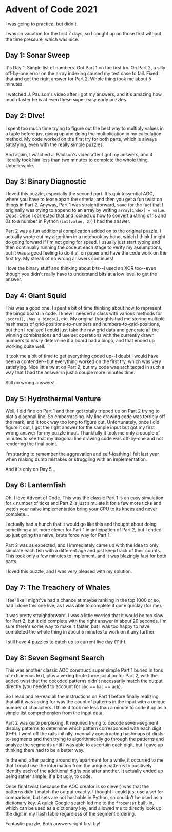 # Advent of Code 2021

I was going to practice, but didn't.

I was on vacation for the first 7 days, so I caught up on those first without
the time pressure, which was nice.


## Day 1: Sonar Sweep

It's Day 1.  Simple list of numbers.  Got Part 1 on the first try.  On Part 2, 
a silly off-by-one error on the array indexing caused my test case to fail.
Fixed that and got the right answer for Part 2.  Whole thing took me about 5 minutes.

I watched J. Paulson's video after I got my answers, and it's amazing how much
faster he is at even these super easy early puzzles.

## Day 2: Dive!

I spent too much time trying to figure out the best way to multiply values in
a tuple before just giving up and doing the multiplication in my calculation
method.  My code worked on the first try for both parts, which is always satisfying,
even with the really simple puzzles.

And again, I watched J. Paulson's video after I got my answers, and it literally took 
him less than two minutes to complete the whole thing.  Unbelievable.

## Day 3: Binary Diagnostic

I loved this puzzle, especially the second part.  It's quintessential AOC, where 
you have to tease apart the criteria, and then you get a fun twist on things in
Part 2.  Anyway, Part 1 was straightforward, save for the fact that I originally
was trying to append to an array by writing `array[index] = value`.  Oops.  Once
I corrected that and looked up how to convert a string of 1s and 0s to a number in
Python (`int(value, 2)`) I had the answer.

Part 2 was a fun additional complication added on to the original puzzle.  I 
actually wrote out my algorithm in a notebook by hand, which I think I might 
do going forward if I'm not going for speed.  I usually just start typing and
then continually running the code at each stage to verify my assumptions, but
it was a good feeling to do it all on paper and have the code work on the first
try.  My streak of no wrong answers continues!

I love the binary stuff and thinking about bits--I used an XOR too--even though
you didn't really have to understand bits at a low level to get the answer.

## Day 4: Giant Squid

This was a good one.  I spent a bit of time thinking about how to represent
the bingo board in code.  I knew I needed a class with various methods for 
`.score()`, `.has_a_bingo()`, etc.  My original thoughts had me storing
multiple hash maps of grid-positions-to-numbers and numbers-to-grid-positions,
but then I realized I could just take the raw grid data and generate all the
winning combinations and use set operations with the currently drawn numbers
to easily determine if a board had a bingo, and that ended up working quite
well.

It took me a bit of time to get everything coded up--I doubt I would
have been a contender--but everything worked on the first try, which was
very satisfying.  Nice little twist on Part 2, but my code was architected 
in such a way that I had the answer in just a couple more minutes time.

Still no wrong answers!

## Day 5: Hydrothermal Venture

Well, I did fine on Part 1 and then got totally tripped up on Part 2 
trying to plot a diagonal line.  So embarrassing.  My line drawing code
was terribly off the mark, and it took way too long to figure out.
Unfortunately, once I did figure it out, I got the right answer for
the sample input but got my first wrong answer for my puzzle input.
Thankfully it took me only a couple of minutes to see that my diagonal
line drawing code was off-by-one and not rendering the final point.

I'm starting to remember the aggravation and self-loathing I felt last
year when making dumb mistakes or struggling with an implementation. 

And it's only on Day 5...

## Day 6: Lanternfish

Oh, I love Advent of Code.  This was the classic Part 1 is an easy simulation
for `x` number of ticks and Part 2 is just simulate it for a few more ticks
and watch your naive implementation bring your CPU to its knees and never 
complete...

I actually had a hunch that it would go like this and thought about doing 
something a bit more clever for Part 1 in anticipation of Part 2, but I
ended up just going the naive, brute force way for Part 1.

Part 2 was as expected, and I immediately came up with the idea to only simulate
each fish with a different age and just keep track of their counts.  This took
only a few minutes to implement, and it was blazingly fast for both parts.

I loved this puzzle, and I was very pleased with my solution.

## Day 7: The Treachery of Whales

I feel like I might've had a chance at maybe ranking in the top 1000
or so, had I done this one live, as I was able to complete it quite 
quickly (for me).

It was pretty straightforward.  I was a little worried that it would
be too slow for Part 2, but it did complete with the right answer in
about 20 seconds.  I'm sure there's some way to make it faster, but
I was too happy to have completed the whole thing in about 5 minutes
to work on it any further.

I still have 4 puzzles to catch up to current live day (11th).

## Day 8: Seven Segment Search

This was another classic AOC construct: super simple Part 1 buried in tons
of extraneous text, plus a vexing brute force solution for Part 2, with the
added twist that the decoded patterns didn't necessarily match the output 
directly (you needed to account for `abc` == `bac` == `acb`).

So I read and re-read all the instructions on Part 1 before finally realizing
that all it was asking for was the count of patterns in the input with a unique
number of characters.  I think it took me less than a minute to code it up
as a simple list comprehension from the input data.

Part 2 was quite perplexing.  It required trying to decode seven-segment
display patterns to determine which pattern corresponded with each digit
(0-9).  I went off the rails initially, manually constructing hashmaps of
digits-to-segments and then trying to algorithmically go through the patterns
and analyze the segments until I was able to ascertain each digit, but I
gave up thinking there had to be a better way.

In the end, after pacing around my apartment for a while, it occurred to me
that I could use the information from the unique patterns to positively identify
each of the additional digits one after another.  It actually ended up being
rather simple, if a bit ugly, to code.

Once final twist (because the AOC creator is so clever) was that the patterns
didn't match the output exactly.  I thought I could just use a set for comparison, 
but sets are not hashable in Python, so couldn't be used as a dictionary key. A
quick Google search led me to the `frozenset` built-in, which can be used as a
dictionary key, and allowed me to directly look up the digit in my hash table
regardless of the segment ordering.

Fantastic puzzle.  Both answers right first try!